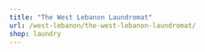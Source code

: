 ```yaml
---
title: "The West Lebanon Laundromat"
url: /west-lebanon/the-west-lebanon-laundromat/
shop: laundry
---
```

